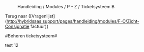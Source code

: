 <properties>
	<page>
		<title>Ticketsysteem</title>
	</page>
	<menu>
		<position>Handleiding / Modules / P - Z / Ticketsysteem</position> 
		<title>Beheren ticketsysteem</title>
	<sort>B</sort>
	</menu>
</properties>

Terug naar {[Vragenlijst](http://hybridsaas.support/pages/handleiding/modules/F-O/Zicht-Consignatie factuur)}

#Beheren ticketsysteem#

test 12
